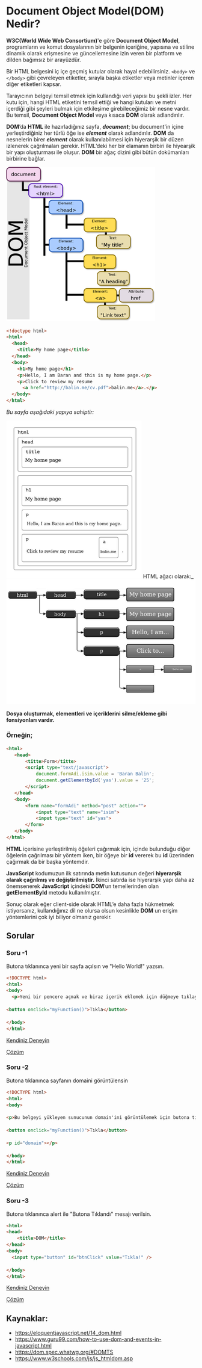 # Document Object Model(DOM) Nedir?



**W3C(World Wide Web Consortium)**'e göre **Document Object Model**, programların ve komut dosyalarının bir belgenin içeriğine, yapısına ve stiline dinamik olarak erişmesine ve güncellemesine izin veren bir platform ve dilden bağımsız bir arayüzdür.

Bir HTML belgesini iç içe geçmiş kutular olarak hayal edebilirsiniz. ``<body>`` ve ``</body>`` gibi çevreleyen etiketler, sırayla başka etiketler veya metinler içeren diğer etiketleri kapsar. 

Tarayıcının belgeyi temsil etmek için kullandığı veri yapısı bu şekli izler. Her kutu için, hangi HTML etiketini temsil ettiği ve hangi kutuları ve metni içerdiği gibi şeyleri bulmak için etkileşime girebileceğimiz bir nesne vardır. Bu temsil, **Document Object Model** veya kısaca **DOM** olarak adlandırılır.

**DOM**’da **HTML** ile hazırladığınız sayfa, **_document_**; bu document'in içine yerleştirdiğiniz her türlü öğe ise **_element_** olarak adlandırılır. **DOM** da nesnelerin birer **_element_** olarak kullanılabilmesi için hiyerarşik bir düzen izlenerek çağrılmaları gerekir. HTML’deki her bir elamanın birbiri ile hiyearşik bir yapı oluşturması ile oluşur. **DOM** bir ağaç dizini gibi bütün dokümanları birbirine bağlar.

<img src="./figures/dom-tree.png" alt="DOM Tree" style="zoom:40%;" />

```html
<!doctype html>
<html>
  <head>
    <title>My home page</title>
  </head>
  <body>
    <h1>My home page</h1>
    <p>Hello, I am Baran and this is my home page.</p>
    <p>Click to review my resume
      <a href="http://balin.me/cv.pdf">balin.me</a>.</p>
  </body>
</html>

```

_Bu sayfa aşağıdaki yapıya sahiptir:_

<img src="./figures/html-boxes.jpg" alt="HTML boxes" style="zoom:60%;" />
HTML ağacı olarak:_

<img src="./figures/html-tree.jpg" alt="HTML document as a tree" style="zoom:60%;" />

**Dosya oluşturmak, elementleri ve içeriklerini silme/ekleme gibi fonsiyonları vardır.**
### Örneğin;
```html
<html>
   <head>
       <titte>Form</titte>
       <script type="text/javascript">
           document.formAdi.isim.value = 'Baran Balin';
           document.getElementbyId('yas').value = '25';
       </script>
   </head>
   <body>
       <form name="formAdi" method="post" action="">
           <input type="text" name="isim">
           <input type="text" id="yas">
       </form>
   </body>
</html>
```



**HTML** içerisine yerleştirilmiş öğeleri çağırmak için, içinde bulunduğu diğer öğelerin çağrılması bir yöntem iken, bir öğeye bir **id** vererek bu **id** üzerinden çağırmak da bir başka yöntemdir.

**JavaScript** kodumuzun ilk satırında metin kutusunun değeri **hiyerarşik olarak çağrılmış ve değiştirilmiştir.** İkinci satırda ise hiyerarşik yapı daha az önemsenerek **JavaScript** içindeki **DOM**’un temellerinden olan **getElementById** metodu kullanılmıştır.

Sonuç olarak eğer client-side olarak HTML’e daha fazla hükmetmek istiyorsanız, kullandığınız dil ne olursa olsun kesinlikle **DOM** un erişim yöntemlerini çok iyi biliyor olmanız gerekir.

## Sorular

### Soru -1

Butona tıklanınca yeni bir sayfa açılsın ve "Hello World!" yazsın.

```html
<!DOCTYPE html>
<html>
<body>
  <p>Yeni bir pencere açmak ve biraz içerik eklemek için düğmeye tıklayın.</p>

<button onclick="myFunction()">Tıkla</button>

</body>
</html>
```

[Kendiniz Deneyin](https://codepen.io/baranbalin/pen/JjRZbGG)

[Çözüm](https://codepen.io/baranbalin/pen/JjRLwvY)

### Soru -2

Butona tıklanınca sayfanın domaini görüntülensin

```html
<!DOCTYPE html>
<html>
<body>

<p>Bu belgeyi yükleyen sunucunun domain'ini görüntülemek için butona tıklayın.</p>

<button onclick="myFunction()">Tıkla</button>

<p id="domain"></p>

</body>
</html>
```

[Kendiniz Deneyin](https://codepen.io/baranbalin/pen/yLaEVew)

[Çözüm](https://codepen.io/baranbalin/pen/bGwKwgq)

### Soru -3

Butona tıklanınca alert ile "Butona Tıklandı" mesajı verilsin.

```html
<html>
<head>
	<title>DOM</title>
</head>
<body>
  <input type="button" id="btnClick" value="Tıkla!" />

</body>
</html>
```

[Kendiniz Deneyin](https://codepen.io/baranbalin/pen/gOwKLrX)

[Çözüm](https://codepen.io/baranbalin/details/jOMKMBa)




## Kaynaklar:

-  https://eloquentjavascript.net/14_dom.html
- https://www.guru99.com/how-to-use-dom-and-events-in-javascript.html
- https://dom.spec.whatwg.org/#DOMTS
- https://www.w3schools.com/js/js_htmldom.asp
